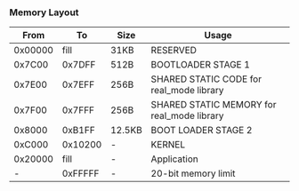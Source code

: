 ### Memory Layout

| From      | To        | Size      | Usage                                         |
|---------  |--------   |--------   |--------------------------------------------   |
| 0x00000   | fill      | 31KB      | RESERVED                                      |
| 0x7C00    | 0x7DFF    | 512B      | BOOTLOADER STAGE 1                            |
| 0x7E00    | 0x7EFF    | 256B      | SHARED STATIC CODE for real_mode library      |
| 0x7F00    | 0x7FFF    | 256B      | SHARED STATIC MEMORY for real_mode library    |
| 0x8000    | 0xB1FF    | 12.5KB    | BOOT LOADER STAGE 2                           |
| 0xC000    | 0x10200   | -         | KERNEL                                        |
| 0x20000   | fill      | -         | Application                                   |
| -         | 0xFFFFF   | -         | 20-bit memory limit                           |